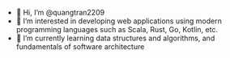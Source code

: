 - 👋 Hi, I’m @quangtran2209
- 👀 I’m interested in developing web applications using modern programming languages such as Scala, Rust, Go, Kotlin, etc.
- 🌱 I’m currently learning data structures and algorithms, and fundamentals of software architecture

<!---
quangtran2209/quangtran2209 is a ✨ special ✨ repository because its `README.md` (this file) appears on your GitHub profile.
You can click the Preview link to take a look at your changes.
--->
